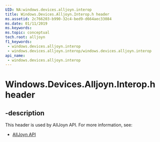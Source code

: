 ```yaml
---
UID: NA:windows.devices.alljoyn.interop
title: Windows.Devices.Alljoyn.Interop.h header
ms.assetid: 2c766203-b990-32c4-bed9-d664aec33084
ms.date: 01/11/2019
ms.keywords: 
ms.topic: conceptual
tech.root: alljoyn
f1_keywords:
 - windows.devices.alljoyn.interop
 - windows.devices.alljoyn.interop/windows.devices.alljoyn.interop
api_name:
 - windows.devices.alljoyn.interop
---
```


# Windows.Devices.Alljoyn.Interop.h header


## -description

This header is used by AllJoyn API. For more information, see:

- [AllJoyn API](../_alljoyn/index.md)

